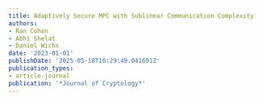 ```yaml
---
title: Adaptively Secure MPC with Sublinear Communication Complexity
authors:
- Ran Cohen
- Abhi Shelat
- Daniel Wichs
date: '2023-01-01'
publishDate: '2025-05-18T16:29:49.041691Z'
publication_types:
- article-journal
publication: '*Journal of Cryptology*'
---
```

